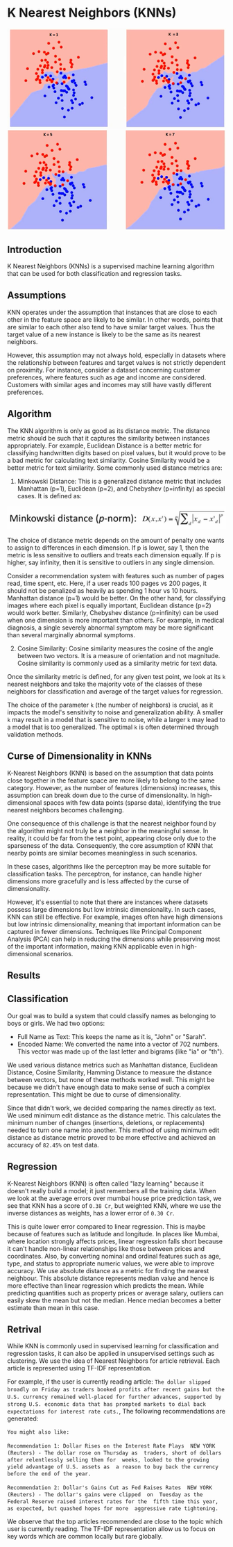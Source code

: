 # K Nearest Neighbors (KNNs)

<img src="../assets/img/knn1.webp" alt="KNN">
<img src="../assets/img/knn2.webp" alt="KNN">

## Introduction

K Nearest Neighbors (KNNs) is a supervised machine learning algorithm that can be used for both classification and regression tasks. 

## Assumptions

KNN operates under the assumption that instances that are close to each other in the feature space are likely to be similar. In other words, points that are similar to each other also tend to have similar target values. Thus the target value of a new instance is likely to be the same as its nearest neighbors.

However, this assumption may not always hold, especially in datasets where the relationship between features and target values is not strictly dependent on proximity. For instance, consider a dataset concerning customer preferences, where features such as age and income are considered. Customers with similar ages and incomes may still have vastly different preferences.

## Algorithm

The KNN algorithm is only as good as its distance metric. The distance metric should be such that it captures the similarity between instances appropriately. For example, Euclidean Distance is a better metric for classifying handwritten digits based on pixel values, but it would prove to be a bad metric for calculating text similarity. Cosine Similarity would be a better metric for text similarity. Some commonly used distance metrics are: 

1. Minkowski Distance: This is a generalized distance metric that includes Manhattan (p=1), Euclidean (p=2), and Chebyshev (p=infinity) as special cases. It is defined as:

<img src="../assets/img/minkowski-distance.png" alt="Minkowski Distance">

The choice of distance metric depends on the amount of penalty one wants to assign to differences in each dimension. If p is lower, say 1, then the metric is less sensitive to outliers and treats each dimension equally. If p is higher, say infinity, then it is sensitive to outliers in any single dimension.

Consider a recommendation system with features such as number of pages read, time spent, etc. Here, if a user reads 100 pages vs 200 pages, it should not be penalized as heavily as spending 1 hour vs 10 hours. Manhattan distance (p=1) would be better. On the other hand, for classifying images where each pixel is equally important, Euclidean distance (p=2) would work better. Similarly, Chebyshev distance (p=infinity) can be used when one dimension is more important than others. For example, in medical diagnosis, a single severely abnormal symptom may be more significant than several marginally abnormal symptoms.

2. Cosine Similarity: Cosine similarity measures the cosine of the angle between two vectors. It is a measure of orientation and not magnitude. Cosine similarity is commonly used as a similarity metric for text data.

Once the similarity metric is defined, for any given test point, we look at its `k` nearest neighbors and take the majority vote of the classes of these neighbors for classification and average of the target values for regression. 

The choice of the parameter `k` (the number of neighbors) is crucial, as it impacts the model's sensitivity to noise and generalization ability. A smaller ```k``` may result in a model that is sensitive to noise, while a larger ```k``` may lead to a model that is too generalized. The optimal `k` is often determined through validation methods.

## Curse of Dimensionality in KNNs

K-Nearest Neighbors (KNN) is based on the assumption that data points close together in the feature space are more likely to belong to the same category. However, as the number of features (dimensions) increases, this assumption can break down due to the curse of dimensionality. In high-dimensional spaces with few data points (sparse data), identifying the true nearest neighbors becomes challenging.

One consequence of this challenge is that the nearest neighbor found by the algorithm might not truly be a neighbor in the meaningful sense. In reality, it could be far from the test point, appearing close only due to the sparseness of the data. Consequently, the core assumption of KNN that nearby points are similar becomes meaningless in such scenarios.

In these cases, algorithms like the perceptron may be more suitable for classification tasks. The perceptron, for instance, can handle higher dimensions more gracefully and is less affected by the curse of dimensionality.

However, it's essential to note that there are instances where datasets possess large dimensions but low intrinsic dimensionality. In such cases, KNN can still be effective. For example, images often have high dimensions but low intrinsic dimensionality, meaning that important information can be captured in fewer dimensions. Techniques like Principal Component Analysis (PCA) can help in reducing the dimensions while preserving most of the important information, making KNN applicable even in high-dimensional scenarios.

## Results

## Classification

Our goal was to build a system that could classify names as belonging to boys or girls. We had two options:

* Full Name as Text: This keeps the name as it is, "John" or "Sarah".
* Encoded Name: We converted the name into a vector of 702 numbers. This vector was made up of the last letter and bigrams (like "ia" or "th").

We used various distance metrics such as Manhattan distance, Euclidean Distance, Cosine Similarity, Hamming Distance to measure the distance between vectors, but none of these methods worked well. This might be because we didn't have enough data to make sense of such a complex representation. This might be due to curse of dimensionality.

Since that didn't work, we decided comparing the names directly as text. We used minimum edit distance as the distance metric. This calculates the minimum number of changes (insertions, deletions, or replacements) needed to turn one name into another. This method of using minimum edit distance as distance metric proved to be more effective and achieved an accuracy of `82.45%` on test data.

## Regression

K-Nearest Neighbors (KNN) is often called "lazy learning" because it doesn't really build a model; it just remembers all the training data. When we look at the average errors over mumbai house price prediction task, we see that KNN has a score of `0.38 Cr`, but weighted KNN, where we use the inverse distances as weights, has a lower error of `0.30 Cr`.

This is quite lower error compared to linear regression. This is maybe because of features such as latitude and longitude. In places like Mumbai, where location strongly affects prices, linear regression falls short because it can't handle non-linear relationships like those between prices and coordinates. Also, by converting nominal and ordinal features such as age, type, and status to appropriate numeric values, we were able to improve accuracy. We use absolute distance as a metric for finding the nearest neighbour. This absolute distance represents median value and hence is more effective than linear regression which predicts the mean. While predicting quantities such as property prices or average salary, outliers can easily skew the mean but not the median. Hence median becomes a better estimate than mean in this case.

## Retrival

While KNN is commonly used in supervised learning for classification and regression tasks, it can also be applied in unsupervised settings such as clustering. We use the idea of Nearest Neighbors for article retrieval. Each article is represented using TF-IDF representation. 

For example, if the user is currently reading article: `The dollar slipped broadly on Friday as traders booked profits after recent gains but the U.S. currency remained well-placed for further advances, supported by strong U.S. economic data that has prompted markets to dial back expectations for interest rate cuts.`, The following recommendations are generated:

```
You might also like:

Recommendation 1: Dollar Rises on the Interest Rate Plays  NEW YORK (Reuters) - The dollar rose on Thursday as  traders, short of dollars after relentlessly selling them for  weeks, looked to the growing yield advantage of U.S. assets as  a reason to buy back the currency before the end of the year.

Recommendation 2: Dollar's Gains Cut as Fed Raises Rates  NEW YORK (Reuters) - The dollar's gains were clipped  on  Tuesday as the Federal Reserve raised interest rates for the  fifth time this year, as expected, but quashed hopes for more  aggressive rate tightening.

```

We observe that the top articles recommended are close to the topic which user is currently reading. The TF-IDF representation allow us to focus on key words which are common locally but rare globally.